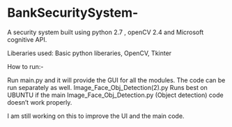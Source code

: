 # BankSecuritySystem-
A security system built using python 2.7 , openCV 2.4 and Microsoft cognitive API.

Liberaries used:
Basic python liberaries,
OpenCV,
Tkinter

How to run:-

Run main.py and it will provide the GUI for all the modules.
The code can be run separately as well.
Image_Face_Obj_Detection(2).py Runs best on UBUNTU if the main 
Image_Face_Obj_Detection.py (Object detection) code doesn’t work properly.

I am still working on this to improve the UI and the main code.
